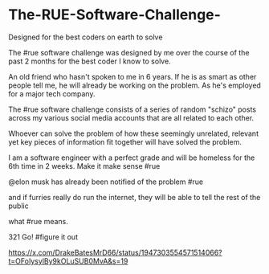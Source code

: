 # The-RUE-Software-Challenge-
Designed for the best coders on earth to solve

The #rue software challenge was designed by me over the course of the past 2 months for the best coder I know to solve.

An old friend who hasn't spoken to me in 6 years. If he is as smart as other people tell me, he will already be working on the problem. As he's employed for a major tech company.

The #rue software challenge consists of a series of random "schizo" posts across my various social media accounts that are all related to each other.

Whoever can solve the problem of how these seemingly unrelated, relevant yet key pieces of information fit together will have solved the problem.

I am a software engineer with a perfect grade and will be homeless for the 6th time in 2 weeks. Make it make sense #rue

@elon musk has already been notified of the problem #rue

and if furries really do run the internet, they will be able to tell the rest of the public 

what #rue means.

321 Go!
#figure it out

https://x.com/DrakeBatesMrD66/status/1947303554571514066?t=OFoIysylBy9kOLuSUB0MvA&s=19